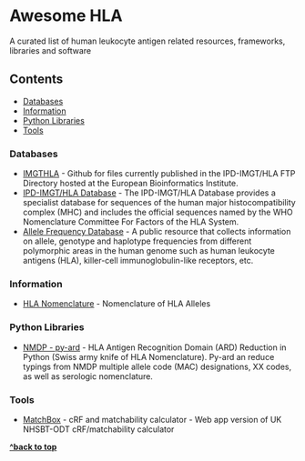 # Awesome HLA
A curated list of human leukocyte antigen related resources, frameworks, libraries and software

## Contents
- [Databases](#databases)
- [Information](#information)
- [Python Libraries](#python-libraries)
- [Tools](#tools) 

### Databases
- [IMGTHLA](https://github.com/ANHIG/IMGTHLA) - Github for files currently published in the IPD-IMGT/HLA FTP Directory hosted at the European Bioinformatics Institute.
- [IPD-IMGT/HLA Database](https://www.ebi.ac.uk/ipd/imgt/hla/) - The IPD-IMGT/HLA Database provides a specialist database for sequences of the human major histocompatibility complex (MHC) and includes the official sequences named by the WHO Nomenclature Committee For Factors of the HLA System.
- [Allele Frequency Database](http://www.allelefrequencies.net/) - A public resource that collects information on allele, genotype and haplotype frequencies from different polymorphic areas in the human genome such as human leukocyte antigens (HLA), killer-cell immunoglobulin-like receptors, etc.

### Information
- [HLA Nomenclature](https://hla.alleles.org/nomenclature/index.html) - Nomenclature of HLA Alleles

### Python Libraries
- [NMDP - py-ard](https://github.com/nmdp-bioinformatics/py-ard) - HLA Antigen Recognition Domain (ARD) Reduction in Python (Swiss army knife of HLA Nomenclature). Py-ard an reduce typings from NMDP multiple allele code (MAC) designations, XX codes, as well as serologic nomenclature.

### Tools
- [MatchBox](https://github.com/machnine/MatchBox) - cRF and matchability calculator - Web app version of UK NHSBT-ODT cRF/matchability calculator



**[^back to top](#contents)**

